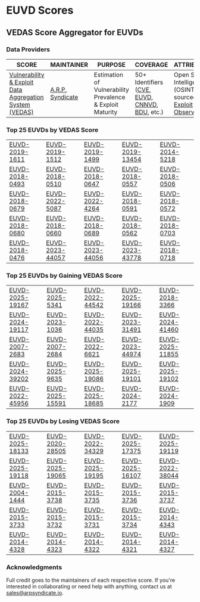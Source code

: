 
# EUVD Scores
## VEDAS Score Aggregator for EUVDs 

### Data Providers
| SCORE | MAINTAINER | PURPOSE | COVERAGE | ATTRIBUTION | FREQUENCY |
| ----- | ---------- | ------- | -------- | ----------- | --------- |
| [Vulnerability & Exploit Data Aggregation System (VEDAS)](https://vedas.arpsyndicate.io) | [A.R.P. Syndicate](https://www.arpsyndicate.io) | Estimation of Vulnerability Prevalence & Exploit Maturity | 50+ Identifiers ([CVE](https://github.com/ARPSyndicate/cve-scores), [EUVD](https://github.com/ARPSyndicate/euvd-scores), [CNNVD](https://github.com/ARPSyndicate/cnnvd-scores), [BDU](https://github.com/ARPSyndicate/bdu-scores), etc.) | Open Source Intelligence (OSINT) sourced from [Exploit Observer](https://www.exploit.observer) | 6-8 Hours |




<h3>Top 25 EUVDs by VEDAS Score</h3>

<table>
  <tr>
    <td><a href='https://vedas.arpsyndicate.io/?vuln=EUVD-2019-1611'>EUVD-2019-1611</a></td>
    <td><a href='https://vedas.arpsyndicate.io/?vuln=EUVD-2019-1512'>EUVD-2019-1512</a></td>
    <td><a href='https://vedas.arpsyndicate.io/?vuln=EUVD-2019-1499'>EUVD-2019-1499</a></td>
    <td><a href='https://vedas.arpsyndicate.io/?vuln=EUVD-2019-13454'>EUVD-2019-13454</a></td>
    <td><a href='https://vedas.arpsyndicate.io/?vuln=EUVD-2014-5218'>EUVD-2014-5218</a></td>
  </tr>
  <tr>
    <td><a href='https://vedas.arpsyndicate.io/?vuln=EUVD-2018-0493'>EUVD-2018-0493</a></td>
    <td><a href='https://vedas.arpsyndicate.io/?vuln=EUVD-2018-0510'>EUVD-2018-0510</a></td>
    <td><a href='https://vedas.arpsyndicate.io/?vuln=EUVD-2018-0647'>EUVD-2018-0647</a></td>
    <td><a href='https://vedas.arpsyndicate.io/?vuln=EUVD-2018-0557'>EUVD-2018-0557</a></td>
    <td><a href='https://vedas.arpsyndicate.io/?vuln=EUVD-2018-0506'>EUVD-2018-0506</a></td>
  </tr>
  <tr>
    <td><a href='https://vedas.arpsyndicate.io/?vuln=EUVD-2018-0679'>EUVD-2018-0679</a></td>
    <td><a href='https://vedas.arpsyndicate.io/?vuln=EUVD-2022-5087'>EUVD-2022-5087</a></td>
    <td><a href='https://vedas.arpsyndicate.io/?vuln=EUVD-2022-4264'>EUVD-2022-4264</a></td>
    <td><a href='https://vedas.arpsyndicate.io/?vuln=EUVD-2018-0591'>EUVD-2018-0591</a></td>
    <td><a href='https://vedas.arpsyndicate.io/?vuln=EUVD-2018-0572'>EUVD-2018-0572</a></td>
  </tr>
  <tr>
    <td><a href='https://vedas.arpsyndicate.io/?vuln=EUVD-2018-0680'>EUVD-2018-0680</a></td>
    <td><a href='https://vedas.arpsyndicate.io/?vuln=EUVD-2018-0660'>EUVD-2018-0660</a></td>
    <td><a href='https://vedas.arpsyndicate.io/?vuln=EUVD-2018-0689'>EUVD-2018-0689</a></td>
    <td><a href='https://vedas.arpsyndicate.io/?vuln=EUVD-2018-0562'>EUVD-2018-0562</a></td>
    <td><a href='https://vedas.arpsyndicate.io/?vuln=EUVD-2018-0703'>EUVD-2018-0703</a></td>
  </tr>
  <tr>
    <td><a href='https://vedas.arpsyndicate.io/?vuln=EUVD-2018-0476'>EUVD-2018-0476</a></td>
    <td><a href='https://vedas.arpsyndicate.io/?vuln=EUVD-2023-44057'>EUVD-2023-44057</a></td>
    <td><a href='https://vedas.arpsyndicate.io/?vuln=EUVD-2023-44056'>EUVD-2023-44056</a></td>
    <td><a href='https://vedas.arpsyndicate.io/?vuln=EUVD-2023-43778'>EUVD-2023-43778</a></td>
    <td><a href='https://vedas.arpsyndicate.io/?vuln=EUVD-2018-0718'>EUVD-2018-0718</a></td>
  </tr>
</table>


<h3>Top 25 EUVDs by Gaining VEDAS Score</h3>

<table>
  <tr>
    <td><a href='https://vedas.arpsyndicate.io/?vuln=EUVD-2025-19167'>EUVD-2025-19167</a></td>
    <td><a href='https://vedas.arpsyndicate.io/?vuln=EUVD-2025-5341'>EUVD-2025-5341</a></td>
    <td><a href='https://vedas.arpsyndicate.io/?vuln=EUVD-2022-44542'>EUVD-2022-44542</a></td>
    <td><a href='https://vedas.arpsyndicate.io/?vuln=EUVD-2025-19166'>EUVD-2025-19166</a></td>
    <td><a href='https://vedas.arpsyndicate.io/?vuln=EUVD-2018-3366'>EUVD-2018-3366</a></td>
  </tr>
  <tr>
    <td><a href='https://vedas.arpsyndicate.io/?vuln=EUVD-2024-19117'>EUVD-2024-19117</a></td>
    <td><a href='https://vedas.arpsyndicate.io/?vuln=EUVD-2023-1036'>EUVD-2023-1036</a></td>
    <td><a href='https://vedas.arpsyndicate.io/?vuln=EUVD-2022-44035'>EUVD-2022-44035</a></td>
    <td><a href='https://vedas.arpsyndicate.io/?vuln=EUVD-2023-31491'>EUVD-2023-31491</a></td>
    <td><a href='https://vedas.arpsyndicate.io/?vuln=EUVD-2024-41460'>EUVD-2024-41460</a></td>
  </tr>
  <tr>
    <td><a href='https://vedas.arpsyndicate.io/?vuln=EUVD-2007-2683'>EUVD-2007-2683</a></td>
    <td><a href='https://vedas.arpsyndicate.io/?vuln=EUVD-2007-2684'>EUVD-2007-2684</a></td>
    <td><a href='https://vedas.arpsyndicate.io/?vuln=EUVD-2022-6621'>EUVD-2022-6621</a></td>
    <td><a href='https://vedas.arpsyndicate.io/?vuln=EUVD-2023-44974'>EUVD-2023-44974</a></td>
    <td><a href='https://vedas.arpsyndicate.io/?vuln=EUVD-2025-11855'>EUVD-2025-11855</a></td>
  </tr>
  <tr>
    <td><a href='https://vedas.arpsyndicate.io/?vuln=EUVD-2024-39202'>EUVD-2024-39202</a></td>
    <td><a href='https://vedas.arpsyndicate.io/?vuln=EUVD-2025-9635'>EUVD-2025-9635</a></td>
    <td><a href='https://vedas.arpsyndicate.io/?vuln=EUVD-2025-19086'>EUVD-2025-19086</a></td>
    <td><a href='https://vedas.arpsyndicate.io/?vuln=EUVD-2025-19101'>EUVD-2025-19101</a></td>
    <td><a href='https://vedas.arpsyndicate.io/?vuln=EUVD-2025-19102'>EUVD-2025-19102</a></td>
  </tr>
  <tr>
    <td><a href='https://vedas.arpsyndicate.io/?vuln=EUVD-2022-45956'>EUVD-2022-45956</a></td>
    <td><a href='https://vedas.arpsyndicate.io/?vuln=EUVD-2025-15591'>EUVD-2025-15591</a></td>
    <td><a href='https://vedas.arpsyndicate.io/?vuln=EUVD-2025-18685'>EUVD-2025-18685</a></td>
    <td><a href='https://vedas.arpsyndicate.io/?vuln=EUVD-2024-2177'>EUVD-2024-2177</a></td>
    <td><a href='https://vedas.arpsyndicate.io/?vuln=EUVD-2024-1909'>EUVD-2024-1909</a></td>
  </tr>
</table>


<h3>Top 25 EUVDs by Losing VEDAS Score</h3>

<table>
  <tr>
    <td><a href='https://vedas.arpsyndicate.io/?vuln=EUVD-2025-18133'>EUVD-2025-18133</a></td>
    <td><a href='https://vedas.arpsyndicate.io/?vuln=EUVD-2020-28505'>EUVD-2020-28505</a></td>
    <td><a href='https://vedas.arpsyndicate.io/?vuln=EUVD-2022-34329'>EUVD-2022-34329</a></td>
    <td><a href='https://vedas.arpsyndicate.io/?vuln=EUVD-2025-17375'>EUVD-2025-17375</a></td>
    <td><a href='https://vedas.arpsyndicate.io/?vuln=EUVD-2025-19119'>EUVD-2025-19119</a></td>
  </tr>
  <tr>
    <td><a href='https://vedas.arpsyndicate.io/?vuln=EUVD-2025-19118'>EUVD-2025-19118</a></td>
    <td><a href='https://vedas.arpsyndicate.io/?vuln=EUVD-2025-19065'>EUVD-2025-19065</a></td>
    <td><a href='https://vedas.arpsyndicate.io/?vuln=EUVD-2025-19195'>EUVD-2025-19195</a></td>
    <td><a href='https://vedas.arpsyndicate.io/?vuln=EUVD-2025-16107'>EUVD-2025-16107</a></td>
    <td><a href='https://vedas.arpsyndicate.io/?vuln=EUVD-2022-38044'>EUVD-2022-38044</a></td>
  </tr>
  <tr>
    <td><a href='https://vedas.arpsyndicate.io/?vuln=EUVD-2004-1444'>EUVD-2004-1444</a></td>
    <td><a href='https://vedas.arpsyndicate.io/?vuln=EUVD-2015-3738'>EUVD-2015-3738</a></td>
    <td><a href='https://vedas.arpsyndicate.io/?vuln=EUVD-2015-3735'>EUVD-2015-3735</a></td>
    <td><a href='https://vedas.arpsyndicate.io/?vuln=EUVD-2015-3736'>EUVD-2015-3736</a></td>
    <td><a href='https://vedas.arpsyndicate.io/?vuln=EUVD-2015-3737'>EUVD-2015-3737</a></td>
  </tr>
  <tr>
    <td><a href='https://vedas.arpsyndicate.io/?vuln=EUVD-2015-3733'>EUVD-2015-3733</a></td>
    <td><a href='https://vedas.arpsyndicate.io/?vuln=EUVD-2015-3732'>EUVD-2015-3732</a></td>
    <td><a href='https://vedas.arpsyndicate.io/?vuln=EUVD-2015-3731'>EUVD-2015-3731</a></td>
    <td><a href='https://vedas.arpsyndicate.io/?vuln=EUVD-2015-3734'>EUVD-2015-3734</a></td>
    <td><a href='https://vedas.arpsyndicate.io/?vuln=EUVD-2014-4343'>EUVD-2014-4343</a></td>
  </tr>
  <tr>
    <td><a href='https://vedas.arpsyndicate.io/?vuln=EUVD-2014-4328'>EUVD-2014-4328</a></td>
    <td><a href='https://vedas.arpsyndicate.io/?vuln=EUVD-2014-4323'>EUVD-2014-4323</a></td>
    <td><a href='https://vedas.arpsyndicate.io/?vuln=EUVD-2014-4322'>EUVD-2014-4322</a></td>
    <td><a href='https://vedas.arpsyndicate.io/?vuln=EUVD-2014-4321'>EUVD-2014-4321</a></td>
    <td><a href='https://vedas.arpsyndicate.io/?vuln=EUVD-2014-4327'>EUVD-2014-4327</a></td>
  </tr>
</table>



### Acknowledgments
Full credit goes to the maintainers of each respective score.
If you're interested in collaborating or need help with anything, contact us at [sales@arpsyndicate.io](mailto:sales@arpsyndicate.io).
